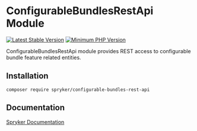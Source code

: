 # ConfigurableBundlesRestApi Module
[![Latest Stable Version](https://poser.pugx.org/spryker/configurable-bundles-rest-api/v/stable.svg)](https://packagist.org/packages/spryker/configurable-bundles-rest-api)
[![Minimum PHP Version](https://img.shields.io/badge/php-%3E%3D%207.4-8892BF.svg)](https://php.net/)

ConfigurableBundlesRestApi module provides REST access to configurable bundle feature related entities.

## Installation

```
composer require spryker/configurable-bundles-rest-api
```

## Documentation

[Spryker Documentation](https://docs.spryker.com)

